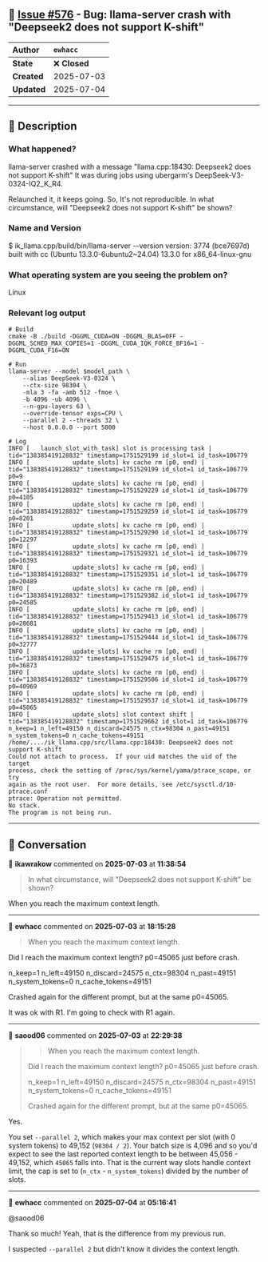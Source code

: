 ## 📌 [Issue #576](https://github.com/ikawrakow/ik_llama.cpp/issues/576) - Bug: llama-server crash with "Deepseek2 does not support K-shift"

| **Author** | `ewhacc` |
| :--- | :--- |
| **State** | ❌ **Closed** |
| **Created** | 2025-07-03 |
| **Updated** | 2025-07-04 |

---

## 📄 Description

### What happened?

llama-server crashed with a message "llama.cpp:18430: Deepseek2 does not support K-shift"
It was during jobs using ubergarm's DeepSeek-V3-0324-IQ2_K_R4.

Relaunched it, it keeps going.  So, It's not reproducible.
In what circumstance, will "Deepseek2 does not support K-shift" be shown?

### Name and Version

$ ik_llama.cpp/build/bin/llama-server --version
version: 3774 (bce7697d)
built with cc (Ubuntu 13.3.0-6ubuntu2~24.04) 13.3.0 for x86_64-linux-gnu

### What operating system are you seeing the problem on?

Linux

### Relevant log output

```shell
# Build
cmake -B ./build -DGGML_CUDA=ON -DGGML_BLAS=OFF -DGGML_SCHED_MAX_COPIES=1 -DGGML_CUDA_IQK_FORCE_BF16=1 -DGGML_CUDA_F16=ON

# Run
llama-server --model $model_path \
    --alias DeepSeek-V3-0324 \
    --ctx-size 98304 \
    -mla 3 -fa -amb 512 -fmoe \
    -b 4096 -ub 4096 \
    --n-gpu-layers 63 \
    --override-tensor exps=CPU \
    --parallel 2 --threads 32 \
    --host 0.0.0.0 --port 5000

# Log
INFO [   launch_slot_with_task] slot is processing task | tid="138385419128832" timestamp=1751529199 id_slot=1 id_task=106779
INFO [            update_slots] kv cache rm [p0, end) | tid="138385419128832" timestamp=1751529199 id_slot=1 id_task=106779 p0=9
INFO [            update_slots] kv cache rm [p0, end) | tid="138385419128832" timestamp=1751529229 id_slot=1 id_task=106779 p0=4105
INFO [            update_slots] kv cache rm [p0, end) | tid="138385419128832" timestamp=1751529259 id_slot=1 id_task=106779 p0=8201
INFO [            update_slots] kv cache rm [p0, end) | tid="138385419128832" timestamp=1751529290 id_slot=1 id_task=106779 p0=12297
INFO [            update_slots] kv cache rm [p0, end) | tid="138385419128832" timestamp=1751529321 id_slot=1 id_task=106779 p0=16393
INFO [            update_slots] kv cache rm [p0, end) | tid="138385419128832" timestamp=1751529351 id_slot=1 id_task=106779 p0=20489
INFO [            update_slots] kv cache rm [p0, end) | tid="138385419128832" timestamp=1751529382 id_slot=1 id_task=106779 p0=24585
INFO [            update_slots] kv cache rm [p0, end) | tid="138385419128832" timestamp=1751529413 id_slot=1 id_task=106779 p0=28681
INFO [            update_slots] kv cache rm [p0, end) | tid="138385419128832" timestamp=1751529444 id_slot=1 id_task=106779 p0=32777
INFO [            update_slots] kv cache rm [p0, end) | tid="138385419128832" timestamp=1751529475 id_slot=1 id_task=106779 p0=36873
INFO [            update_slots] kv cache rm [p0, end) | tid="138385419128832" timestamp=1751529506 id_slot=1 id_task=106779 p0=40969
INFO [            update_slots] kv cache rm [p0, end) | tid="138385419128832" timestamp=1751529537 id_slot=1 id_task=106779 p0=45065
INFO [            update_slots] slot context shift | tid="138385419128832" timestamp=1751529662 id_slot=1 id_task=106779 n_keep=1 n_left=49150 n_discard=24575 n_ctx=98304 n_past=49151 n_system_tokens=0 n_cache_tokens=49151
/home/..../ik_llama.cpp/src/llama.cpp:18430: Deepseek2 does not support K-shift
Could not attach to process.  If your uid matches the uid of the target
process, check the setting of /proc/sys/kernel/yama/ptrace_scope, or try
again as the root user.  For more details, see /etc/sysctl.d/10-ptrace.conf
ptrace: Operation not permitted.
No stack.
The program is not being run.
```

---

## 💬 Conversation

👤 **ikawrakow** commented on **2025-07-03** at **11:38:54**

> In what circumstance, will "Deepseek2 does not support K-shift" be shown?

When you reach the maximum context length.

---

👤 **ewhacc** commented on **2025-07-03** at **18:15:28**

> When you reach the maximum context length.

Did I reach the maximum context length?  p0=45065 just before crash.

n_keep=1 n_left=49150 n_discard=24575 n_ctx=98304 n_past=49151 n_system_tokens=0 n_cache_tokens=49151

Crashed again for the different prompt, but at the same p0=45065.

It was ok with R1.  I'm going to check with R1 again.

---

👤 **saood06** commented on **2025-07-03** at **22:29:38**

> > When you reach the maximum context length.
> 
> Did I reach the maximum context length? p0=45065 just before crash.
> 
> n_keep=1 n_left=49150 n_discard=24575 n_ctx=98304 n_past=49151 n_system_tokens=0 n_cache_tokens=49151
> 
> Crashed again for the different prompt, but at the same p0=45065.
> 

Yes. 

You set `--parallel 2`, which makes your max context per slot (with 0 system tokens) to 49,152 (`98304 / 2`). Your batch size is 4,096 and so you'd expect to see the last reported context length to be between 45,056 - 49,152, which `45065` falls into. That is the current way slots handle context limit, the cap is set to (`n_ctx` - `n_system_tokens`) divided by the number of slots.

---

👤 **ewhacc** commented on **2025-07-04** at **05:16:41**

@saood06 

Thank so much!   Yeah, that is the difference from my previous run.

I suspected `--parallel 2` but didn't know it divides the context length.